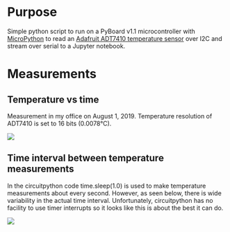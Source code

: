 # Purpose

Simple python script to run on a PyBoard v1.1 microcontroller with [MicroPython](https://micropython.org) to read an [Adafruit ADT7410 temperature sensor](https://www.adafruit.com/product/4089) over I2C and stream over serial to a Jupyter notebook. 

# Measurements

## Temperature vs time

Measurement in my office on August 1, 2019. Temperature resolution of ADT7410 is set to 16 bits (0.0078&deg;C).

![](data3_temp_vs_time.png)

## Time interval between temperature measurements

In the circuitpython code time.sleep(1.0) is used to make temperature measurements about every second. However, as seen below, there is wide variability in the actual time interval. Unfortunately, circuitpython has no facility to use timer interrupts so it looks like this is about the best it can do.

![](data3_diffbetweentimes_vs_time.png)